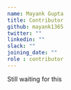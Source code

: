 ```yaml
---
name: Mayank Gupta
title: Contributor
github: mayank1365
twitter: ""
linkedin: ""
slack: ""
joining_date: ""
role : contributor
---
```


Still waiting for this
